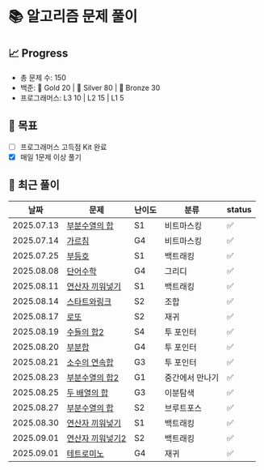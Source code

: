 # 📚 알고리즘 문제 풀이

## 📈 Progress
- 총 문제 수: 150
- 백준: 🥇 Gold 20 | 🥈 Silver 80 | 🥉 Bronze 30
- 프로그래머스: L3 10 | L2 15 | L1 5

## 🎯 목표
- [ ] 프로그래머스 고득점 Kit 완료
- [x] 매일 1문제 이상 풀기

## 📝 최근 풀이
| 날짜         | 문제                                                 | 난이도 | 분류      | status |
|------------|----------------------------------------------------|-----|---------|--------|
| 2025.07.13 | [부분수열의 합](https://www.acmicpc.net/problem/14225)   | S1  | 비트마스킹   | ✅      |
| 2025.07.14 | [가르침](https://www.acmicpc.net/problem/1062)        | G4  | 비트마스킹   | ✅      |
| 2025.07.25 | [부등호](https://www.acmicpc.net/problem/2529)        | S1  | 백트래킹    | ✅      |
| 2025.08.08 | [단어수학](https://www.acmicpc.net/problem/1339)       | G4  | 그리디     | ✅      |
| 2025.08.11 | [연산자 끼워넣기](https://www.acmicpc.net/problem/14888)  | S1  | 백트래킹    | ✅      |
| 2025.08.14 | [스타트와링크](https://www.acmicpc.net/problem/14889)    | S2  | 조합      | ✅      |
| 2025.08.17 | [로또](https://www.acmicpc.net/problem/6603)         | S2  | 재귀      | ✅      |
| 2025.08.19 | [수들의 합2](https://www.acmicpc.net/problem/2003)     | S4  | 투 포인터   | ✅      |
| 2025.08.20 | [부분합](https://www.acmicpc.net/problem/1806)        | G4  | 투 포인터   | ✅      |
| 2025.08.21 | [소수의 연속합](https://www.acmicpc.net/problem/1644)    | G3  | 투 포인터   | ✅      |
| 2025.08.23 | [부분수열의 합2](https://www.acmicpc.net/problem/1208)   | G1  | 중간에서 만나기 | ✅      |
| 2025.08.25 | [두 배열의 합](https://www.acmicpc.net/problem/2143)    | G3  | 이분탐색    | ✅      |
| 2025.08.27 | [부분수열의 합](https://www.acmicpc.net/problem/1182)    | S2  | 브루트포스   | ✅      |
| 2025.08.30 | [연산자 끼워넣기](https://www.acmicpc.net/problem/14888)  | S1  | 백트래킹    | ✅      |
| 2025.09.01 | [연산자 끼워넣기2](https://www.acmicpc.net/problem/15658) | S2  | 백트래킹    | ✅      |
| 2025.09.01 | [테트로미노](https://www.acmicpc.net/problem/14500)     | G4  | 재귀      | ✅      |